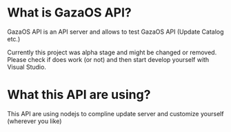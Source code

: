 # What is GazaOS API?
GazaOS API is an API server and allows to test GazaOS API (Update Catalog etc.)

Currently this project was alpha stage and might be changed or removed. Please check if does work (or not) and then start develop yourself with Visual Studio.

# What this API are using?
This API are using nodejs to compline update server and customize yourself (wherever you like)
